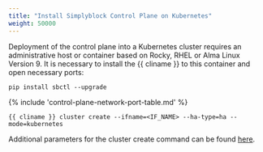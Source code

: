 ```yaml
---
title: "Install Simplyblock Control Plane on Kubernetes"
weight: 50000
---
```


Deployment of the control plane into a Kubernetes cluster requires an administrative host or container
based on Rocky, RHEL or Alma Linux Version 9. It is necessary to install the {{ cliname }} 
to this container and open necessary ports:

```plain title="install cli"
pip install sbctl --upgrade
```

{% include 'control-plane-network-port-table.md' %}

```plain title="install control plane"
{{ cliname }} cluster create --ifname=<IF_NAME> --ha-type=ha --mode=kubernetes
```

Additional parameters for the cluster create command can be found [here](../cluster-deployment-options.md).
